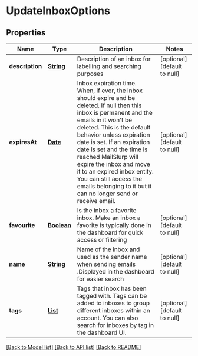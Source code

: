 # UpdateInboxOptions
## Properties

Name | Type | Description | Notes
------------ | ------------- | ------------- | -------------
**description** | [**String**](string) | Description of an inbox for labelling and searching purposes | [optional] [default to null]
**expiresAt** | [**Date**](DateTime) | Inbox expiration time. When, if ever, the inbox should expire and be deleted. If null then this inbox is permanent and the emails in it won&#39;t be deleted. This is the default behavior unless expiration date is set. If an expiration date is set and the time is reached MailSlurp will expire the inbox and move it to an expired inbox entity. You can still access the emails belonging to it but it can no longer send or receive email. | [optional] [default to null]
**favourite** | [**Boolean**](boolean) | Is the inbox a favorite inbox. Make an inbox a favorite is typically done in the dashboard for quick access or filtering | [optional] [default to null]
**name** | [**String**](string) | Name of the inbox and used as the sender name when sending emails .Displayed in the dashboard for easier search | [optional] [default to null]
**tags** | [**List**](string) | Tags that inbox has been tagged with. Tags can be added to inboxes to group different inboxes within an account. You can also search for inboxes by tag in the dashboard UI. | [optional] [default to null]

[[Back to Model list]](../README#documentation-for-models) [[Back to API list]](../README#documentation-for-api-endpoints) [[Back to README]](../README)

